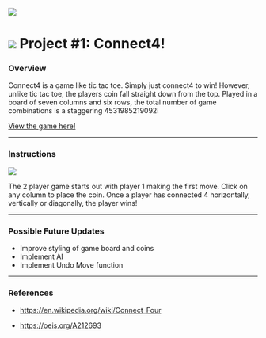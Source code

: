 ![](https://en.wikipedia.org/wiki/Connect_Four#/media/File:Connect_4_Board_and_Box.jpg)

# ![](https://ga-dash.s3.amazonaws.com/production/assets/logo-9f88ae6c9c3871690e33280fcf557f33.png) Project #1: Connect4!

### Overview

Connect4 is a game like tic tac toe. Simply just connect4 to win! However, unlike tic tac toe, the players coin fall straight down
from the top. Played in a board of seven columns and six rows, the total number of game combinations is a staggering 4531985219092!

[View the game here!](https://keed.github.io/project-1/)

---

### Instructions

![](https://en.wikipedia.org/wiki/Connect_Four#/media/File:Connect_Four.gif)

The 2 player game starts out with player 1 making the first move. Click on any column to place the coin. Once a player has connected 4 horizontally, vertically or diagonally, the player wins!

---

### Possible Future Updates

* Improve styling of game board and coins
* Implement AI
* Implement Undo Move function

---

### References

* https://en.wikipedia.org/wiki/Connect_Four

* https://oeis.org/A212693

